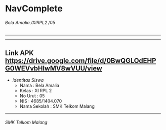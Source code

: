 # NavComplete
###### *Bela Amalia /XIRPL2 /05*
-------------------------------------------------------

-------------------------------------------------------
Link APK
https://drive.google.com/file/d/0BwQGLOdEHPG0WEVvbHIwMV8wVUU/view
-------------------------------------------------------
* *Identitas Siswa* 
  * Nama          : Bela Amalia
  * Kelas         : XI RPL 2
  * No Urut       : 05
  * NIS           : 4685/1404.070
  * Nama Sekolah  : SMK Telkom Malang

-------------------------------------------------------

###### *SMK Telkom Malang*
